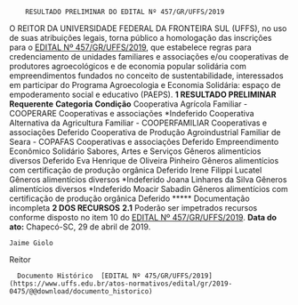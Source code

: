         RESULTADO PRELIMINAR DO EDITAL Nº 457/GR/UFFS/2019  

 O REITOR DA UNIVERSIDADE FEDERAL DA FRONTEIRA SUL (UFFS), no uso de suas atribuições legais, torna público a homologação das inscrições para o [EDITAL Nº 457/GR/UFFS/2019](https://www.uffs.edu.br/atos-normativos/edital/gr/2019-0457), que estabelece regras para credenciamento de unidades familiares e associações e/ou cooperativas de produtores agroecológicos e de economia popular solidária com empreendimentos fundados no conceito de sustentabilidade, interessados em participar do Programa Agroecologia e Economia Solidária: espaço de empoderamento social e educativo (PAEPS).  **1 RESULTADO PRELIMINAR**     **Requerente**   **Categoria**   **Condição**     Cooperativa Agrícola Familiar - COOPERARE   Cooperativas e associações   *Indeferido     Cooperativa Alternativa da Agricultura Familiar - COOPERFAMILIAR   Cooperativas e associações   Deferido     Cooperativa de Produção Agroindustrial Familiar de Seara - COPAFAS   Cooperativas e associações   Deferido     Empreendimento Econômico Solidário Sabores, Artes e Serviços   Gêneros alimentícios diversos   Deferido     Eva Henrique de Oliveira Pinheiro   Gêneros alimentícios com certificação de produção orgânica   Deferido     Irene Filippi Lucatel   Gêneros alimentícios diversos   *Indeferido     Joana Linhares da Silva   Gêneros alimentícios diversos   *Indeferido     Moacir Sabadin   Gêneros alimentícios com certificação de produção orgânica   Deferido     *****  Documentação incompleta  **2 DOS RECURSOS** **2.1**  Poderão ser impetrados recursos conforme disposto no item 10 do [EDITAL Nº 457/GR/UFFS/2019](https://www.uffs.edu.br/atos-normativos/edital/gr/2019-0457).        **Data do ato:** Chapecó-SC, 29 de abril de 2019.   
 

    Jaime Giolo   
 Reitor 

      Documento Histórico  [EDITAL Nº 475/GR/UFFS/2019](https://www.uffs.edu.br/atos-normativos/edital/gr/2019-0475/@@download/documento_historico)     
      